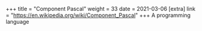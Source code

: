 +++
title = "Component Pascal"
weight = 33
date = 2021-03-06
[extra]
link = "https://en.wikipedia.org/wiki/Component_Pascal"
+++
A programming language

